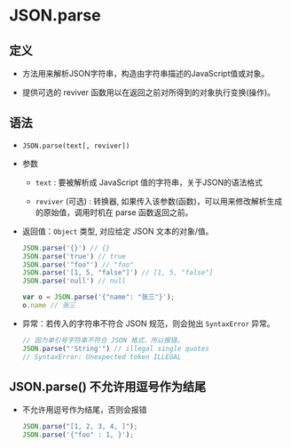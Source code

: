# JSON.parse

## 定义

*   方法用来解析JSON字符串，构造由字符串描述的JavaScript值或对象。

*   提供可选的 reviver 函数用以在返回之前对所得到的对象执行变换(操作)。

## 语法

*   `JSON.parse(text[, reviver])`

*   参数

    *   `text` : 要被解析成 JavaScript 值的字符串，关于JSON的语法格式

    *   `reviver` (可选) : 转换器, 如果传入该参数(函数)，可以用来修改解析生成的原始值，调用时机在 parse 函数返回之前。

*   返回值：`Object` 类型, 对应给定 JSON 文本的对象/值。

    ```javascript
    JSON.parse('{}') // {}
    JSON.parse('true') // true
    JSON.parse('"foo"') // "foo"
    JSON.parse('[1, 5, "false"]') // [1, 5, "false"]
    JSON.parse('null') // null

    var o = JSON.parse('{"name": "张三"}');
    o.name // 张三
    ```

*   异常：若传入的字符串不符合 JSON 规范，则会抛出 `SyntaxError` 异常。

    ```javascript
    // 因为单引号字符串不符合 JSON 格式，所以报错。
    JSON.parse("'String'") // illegal single quotes
    // SyntaxError: Unexpected token ILLEGAL
    ```

## JSON.parse() 不允许用逗号作为结尾

*   不允许用逗号作为结尾，否则会报错

    ```javascript
    JSON.parse("[1, 2, 3, 4, ]");
    JSON.parse('{"foo" : 1, }');
    ```

